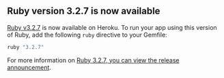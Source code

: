 ## Ruby version 3.2.7 is now available

[Ruby v3.2.7](/articles/ruby-support#ruby-versions) is now available on Heroku. To run your app using this version of Ruby, add the following `ruby` directive to your Gemfile:

```ruby
ruby "3.2.7"
```

For more information on [Ruby 3.2.7, you can view the release announcement](https://www.ruby-lang.org/en/news/).
